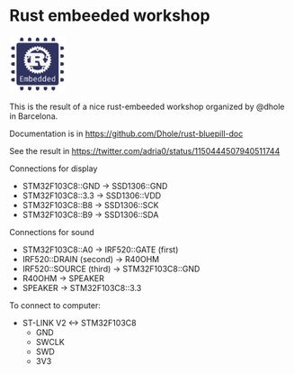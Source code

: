 # Rust embeeded workshop

<img src="https://raw.githubusercontent.com/adria0/workshop-rustembeeded/master/rust-embedded.png" width="100" height="100">
 
This is the result of a nice rust-embeeded workshop organized by @dhole in Barcelona.

Documentation is in https://github.com/Dhole/rust-bluepill-doc

See the result in https://twitter.com/adria0/status/1150444507940511744

Connections for display

- STM32F103C8::GND -> SSD1306::GND
- STM32F103C8::3.3 -> SSD1306::VDD
- STM32F103C8::B8  -> SSD1306::SCK
- STM32F103C8::B9  -> SSD1306::SDA

Connections for sound

- STM32F103C8::A0 -> IRF520::GATE (first)
- IRF520::DRAIN (second) -> R40OHM
- IRF520::SOURCE (third) -> STM32F103C8::GND
- R40OHM -> SPEAKER
- SPEAKER -> STM32F103C8::3.3

To connect to computer:

- ST-LINK V2 <-> STM32F103C8
  - GND
  - SWCLK
  - SWD
  - 3V3



